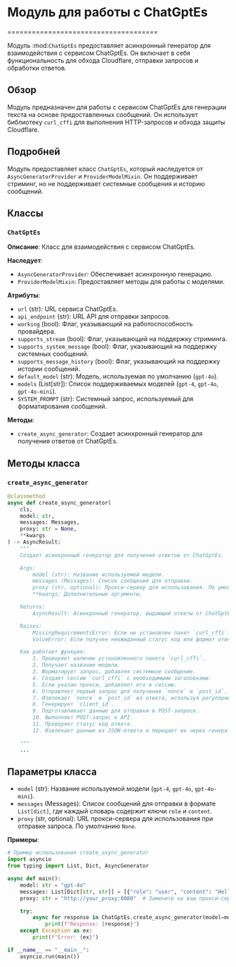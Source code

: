 # Модуль для работы с ChatGptEs
=====================================

Модуль :mod:`ChatGptEs` предоставляет асинхронный генератор для взаимодействия с сервисом ChatGptEs. Он включает в себя функциональность для обхода Cloudflare, отправки запросов и обработки ответов.

## Обзор

Модуль предназначен для работы с сервисом ChatGptEs для генерации текста на основе предоставленных сообщений. Он использует библиотеку `curl_cffi` для выполнения HTTP-запросов и обхода защиты Cloudflare.

## Подробней

Модуль предоставляет класс `ChatGptEs`, который наследуется от `AsyncGeneratorProvider` и `ProviderModelMixin`. Он поддерживает стриминг, но не поддерживает системные сообщения и историю сообщений.

## Классы

### `ChatGptEs`

**Описание**: Класс для взаимодействия с сервисом ChatGptEs.

**Наследует**:
- `AsyncGeneratorProvider`: Обеспечивает асинхронную генерацию.
- `ProviderModelMixin`: Предоставляет методы для работы с моделями.

**Атрибуты**:
- `url` (str): URL сервиса ChatGptEs.
- `api_endpoint` (str): URL API для отправки запросов.
- `working` (bool): Флаг, указывающий на работоспособность провайдера.
- `supports_stream` (bool): Флаг, указывающий на поддержку стриминга.
- `supports_system_message` (bool): Флаг, указывающий на поддержку системных сообщений.
- `supports_message_history` (bool): Флаг, указывающий на поддержку истории сообщений.
- `default_model` (str): Модель, используемая по умолчанию (`gpt-4o`).
- `models` (List[str]): Список поддерживаемых моделей (`gpt-4`, `gpt-4o`, `gpt-4o-mini`).
- `SYSTEM_PROMPT` (str): Системный запрос, используемый для форматирования сообщений.

**Методы**:
- `create_async_generator`: Создает асинхронный генератор для получения ответов от ChatGptEs.

## Методы класса

### `create_async_generator`

```python
@classmethod
async def create_async_generator(
    cls,
    model: str,
    messages: Messages,
    proxy: str = None,
    **kwargs
) -> AsyncResult:
    """
    Создает асинхронный генератор для получения ответов от ChatGptEs.

    Args:
        model (str): Название используемой модели.
        messages (Messages): Список сообщений для отправки.
        proxy (str, optional): Прокси-сервер для использования. По умолчанию `None`.
        **kwargs: Дополнительные аргументы.

    Returns:
        AsyncResult: Асинхронный генератор, выдающий ответы от ChatGptEs.

    Raises:
        MissingRequirementsError: Если не установлен пакет `curl_cffi`.
        ValueError: Если получен неожиданный статус код или формат ответа.

    Как работает функция:
        1. Проверяет наличие установленного пакета `curl_cffi`.
        2. Получает название модели.
        3. Форматирует запрос, добавляя системное сообщение.
        4. Создает сессию `curl_cffi` с необходимыми заголовками.
        5. Если указан прокси, добавляет его в сессию.
        6. Отправляет первый запрос для получения `nonce` и `post_id`.
        7. Извлекает `nonce` и `post_id` из ответа, используя регулярные выражения.
        8. Генерирует `client_id`.
        9. Подготавливает данные для отправки в POST-запросе.
        10. Выполняет POST-запрос к API.
        11. Проверяет статус код ответа.
        12. Извлекает данные из JSON-ответа и передает их через генератор.

    """
    ...
```

## Параметры класса

- `model` (str): Название используемой модели (`gpt-4`, `gpt-4o`, `gpt-4o-mini`).
- `messages` (Messages): Список сообщений для отправки в формате `List[dict]`, где каждый словарь содержит ключи `role` и `content`.
- `proxy` (str, optional): URL прокси-сервера для использования при отправке запроса. По умолчанию `None`.

**Примеры**:

```python
# Пример использования create_async_generator
import asyncio
from typing import List, Dict, AsyncGenerator

async def main():
    model: str = "gpt-4o"
    messages: List[Dict[str, str]] = [{"role": "user", "content": "Hello, how are you?"}]
    proxy: str = "http://your_proxy:8080"  # Замените на ваш прокси-сервер

    try:
        async for response in ChatGptEs.create_async_generator(model=model, messages=messages, proxy=proxy):
            print(f"Response: {response}")
    except Exception as ex:
        print(f"Error: {ex}")

if __name__ == "__main__":
    asyncio.run(main())